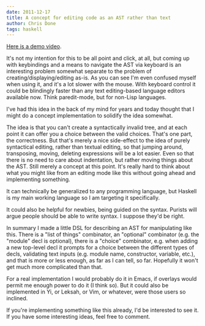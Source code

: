```yaml
---
date: 2011-12-17
title: A concept for editing code as an AST rather than text
author: Chris Done
tags: haskell
---
```


[Here is a demo video](http://www.youtube.com/watch?v=v2ypDcUM06U).

It's not my intention for this to be all point and click, at all, but
coming up with keybindings and a means to navigate the AST via
keyboard is an interesting problem somewhat separate to the problem of
creating/displaying/editing as-is. As you can see I'm even confused
myself when using it, and it's a lot slower with the mouse. With
keyboard control it could be blindingly faster than any text
editing-based language editors available now. Think paredit-mode, but
for non-Lisp languages.

I've had this idea in the back of my mind for years and today thought
that I might do a concept implementation to solidify the idea
somewhat.

The idea is that you can't create a syntactically invalid tree, and at
each point it can offer you a choice between the valid choices. That's
one part, the correctness. But that's merely a nice side-effect to the
idea of purely syntactical editing, rather than textual editing, so
that jumping around, transposing, moving, deleting expressions will be
a lot easier. Even so that there is no need to care about indentation,
but rather moving things about the AST. Still merely a concept at this
point. It's really hard to think about what you might like from an
editing mode like this without going ahead and implementing something.

It can technically be generalized to any programming language, but
Haskell is my main working language so I am targeting it specifically.

It could also be helpful for newbies, being guided on the
syntax. Purists will argue people should be able to write syntax. I
suppose they'd be right.

In summary I made a little DSL for describing an AST for manipulating
like this. There is a "list of things" combinator, an "optional"
combinator (e.g. the "module" decl is optional), there is a "choice"
combinator, e.g. when adding a new top-level decl it prompts for a
choice between the different types of decls, validating text inputs
(e.g. module name, constructor, variable, etc.), and that is more or
less enough, as far as I can tell, so far. Hopefully it won't get much
more complicated than that.

For a real implementation I would probably do it in Emacs, if overlays
would permit me enough power to do it (I think so). But it could also
be implemented in Yi, or Leksah, or Vim, or whatever, were those users
so inclined.

If you're implementing something like this already, I'd be interested
to see it. If you have some interesting ideas, feel free to comment.
